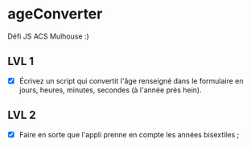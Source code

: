 # ageConverter
Défi JS ACS Mulhouse :)

## LVL 1 
- [x] Écrivez un script qui convertit l'âge renseigné dans le formulaire en jours, heures, minutes, secondes (à l'année près hein).

## LVL 2
- [x] Faire en sorte que l'appli prenne en compte les années bisextiles ;
